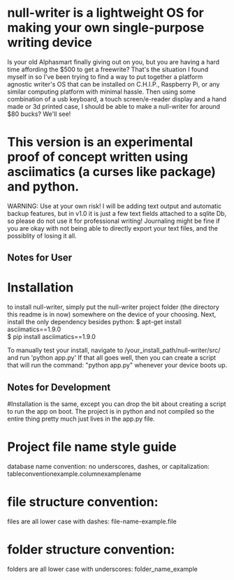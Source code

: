 # null-writer is a lightweight OS for making your own single-purpose writing device 

Is your old Alphasmart finally giving out on you, but you are having a hard time affording the $500 to get a freewrite?
That's the situation I found myself in so I've been trying to find a way to put together a platform agnostic writer's OS that can be installed on C.H.I.P., Raspberry Pi, or any similar computing platform with minimal hassle.  Then using some combination of a usb keyboard, a touch screen/e-reader display and a hand made or 3d printed case, I should be able to make a null-writer for around $80 bucks? We'll see!

# This version is an experimental proof of concept written using asciimatics (a curses like package) and python.  
WARNING: Use at your own risk! I will be adding text output and automatic backup features, but in v1.0 it is just a few text fields attached to a sqlite Db, so please do not use it for professional writing! Journaling might be fine if you are okay with not being able to directly export your text files, and the possiblity of losing it all.  


## Notes for User
# Installation
to install null-writer, simply put the null-writer project folder (the directory this readme is in now) somewhere on the device of your choosing.
Next, install the only dependency besides python:
$ apt-get install asciimatics==1.9.0  
$ pip install asciimatics==1.9.0

To manually test your install, navigate to /your_install_path/null-writer/src/ and run 'python app.py'
If that all goes well, then you can create a script that will run the command: "python app.py" whenever your device boots up.



## Notes for Development
#Installation is the same, except you can drop the bit about creating a script to run the app on boot. The project is in python and not compiled so the entire thing pretty much just lives in the app.py file.

# Project file name style guide
database name convention:
no underscores, dashes, or capitalization: tableconventionexample.columnexamplename

# file structure convention:
files are all lower case with dashes: file-name-example.file

# folder structure convention:
folders are all lower case with underscores: folder_name_example


